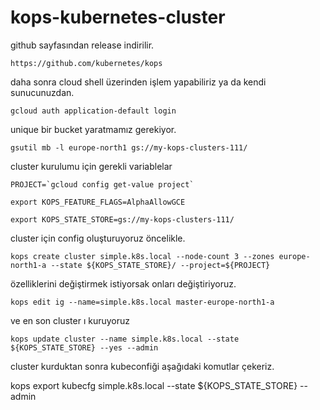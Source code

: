 # kops-kubernetes-cluster

github sayfasından release indirilir.

```https://github.com/kubernetes/kops```

daha sonra cloud shell üzerinden işlem yapabiliriz ya da kendi sunucunuzdan.

```gcloud auth application-default login```

unique bir bucket yaratmamız gerekiyor.

```gsutil mb -l europe-north1 gs://my-kops-clusters-111/```

cluster kurulumu için gerekli variablelar

```
PROJECT=`gcloud config get-value project`

export KOPS_FEATURE_FLAGS=AlphaAllowGCE

export KOPS_STATE_STORE=gs://my-kops-clusters-111/
```

cluster için config oluşturuyoruz öncelikle.

```kops create cluster simple.k8s.local --node-count 3 --zones europe-north1-a --state ${KOPS_STATE_STORE}/ --project=${PROJECT}```

özelliklerini değiştirmek istiyorsak onları değiştiriyoruz.

```kops edit ig --name=simple.k8s.local nodes-europe-north1-a
kops edit ig --name=simple.k8s.local master-europe-north1-a
```


ve en son cluster ı kuruyoruz

```kops update cluster --name simple.k8s.local --state ${KOPS_STATE_STORE} --yes --admin```

cluster kurduktan sonra kubeconfiği aşağıdaki komutlar çekeriz.

kops export kubecfg simple.k8s.local --state ${KOPS_STATE_STORE} --admin

